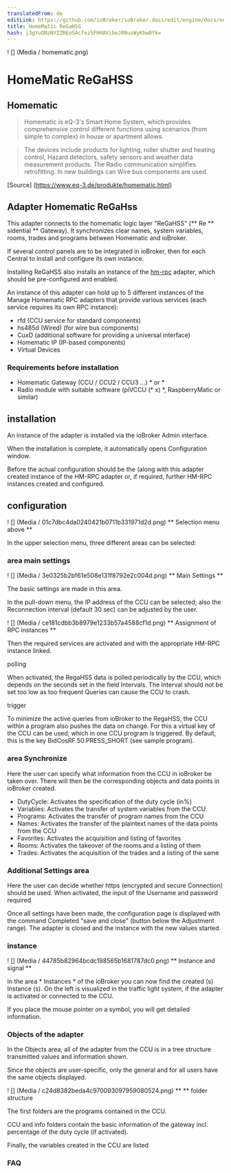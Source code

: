 ```yaml
---
translatedFrom: de
editLink: https://github.com/ioBroker/ioBroker.docs/edit/engine/docs/en/adapterref/iobroker.hm-rega/README.md
title: HomeMatic ReGaHSS
hash: j3gYuQNzNYZZREoSAcfez5FHHAVibeJ09uzWyKhw0fk=
---
```

! [] (Media / homematic.png)

# HomeMatic ReGaHSS

## Homematic

> Homematic is eQ-3's Smart Home System, which provides comprehensive control
different functions using scenarios (from simple to complex)
in house or apartment allows.

> The devices include products for lighting, roller shutter and heating control,
Hazard detectors, safety sensors and weather data measurement products. The
Radio communication simplifies retrofitting. In new buildings can
Wire bus components are used.

[Source] (https://www.eq-3.de/produkte/homematic.html)

## Adapter Homematic ReGaHss

This adapter connects to the homematic logic layer "ReGaHSS" (** Re ** sidential ** Gateway).
It synchronizes clear names, system variables, rooms, trades and programs
between Homematic and ioBroker.

If several control panels are to be integrated in ioBroker, then for each
Central to install and configure its own instance.

Installing ReGaHSS also installs an instance of the <a href="https://github.com/ioBroker/ioBroker.docs/tree/master/docs/adapterref/docs/iobroker.hm-rpc/de" title="Documentation adapter hm-rpc">hm-rpc</a> adapter, which should be pre-configured and enabled.

An instance of this adapter can hold up to 5 different instances of the
Manage Homematic RPC adapters that provide various services
(each service requires its own RPC instance):

- rfd (CCU service for standard components)
- hs485d (Wired) (for wire bus components)
- CuxD (additional software for providing a universal interface)
- Homematic IP (IP-based components)
- Virtual Devices

### Requirements before installation

- Homematic Gateway (CCU / CCU2 / CCU3 ...) * or *
- Radio module with suitable software (piVCCU (* x) *, RaspberryMatic or similar)

## installation

An instance of the adapter is installed via the ioBroker Admin interface.

When the installation is complete, it automatically opens
Configuration window.

Before the actual configuration should be the (along with this adapter
created instance of the HM-RPC adapter or, if required, further HM-RPC instances
created and configured.

## configuration

! [] (Media / 01c7dbc4da0240421b0711b331971d2d.png)
** Selection menu above **

In the upper selection menu, three different areas can be selected:

### area main settings

! [] (Media / 3e0325b2bf61e508e131f8792e2c004d.png)
** Main Settings **

The basic settings are made in this area.

In the pull-down menu, the IP address of the CCU can be selected; also the
Reconnection interval (default 30 sec) can be adjusted by the user.

! [] (Media / ce181cdbb3b8979e1233b57a4588cf1d.png)
** Assignment of RPC instances **

Then the required services are activated and with the appropriate
HM-RPC instance linked.

polling

When activated, the RegaHSS data is polled periodically by the CCU,
which depends on the seconds set in the field Intervals. The
Interval should not be set too low as too frequent
Queries can cause the CCU to crash.

trigger

To minimize the active queries from ioBroker to the RegaHSS, the
CCU within a program also pushes the data on change.
For this a virtual key of the CCU can be used, which in one
CCU program is triggered. By default, this is the key
BidCosRF.50.PRESS_SHORT (see sample program).

### area Synchronize

Here the user can specify what information from the CCU in ioBroker
be taken over. There will then be the corresponding objects and data points in
ioBroker created.

- DutyCycle: Activates the specification of the duty cycle (in%)
- Variables: Activates the transfer of system variables from the CCU
- Programs: Activates the transfer of program names from the CCU
- Names: Activates the transfer of the plaintext names of the data points from the CCU
- Favorites: Activates the acquisition and listing of favorites
- Rooms: Activates the takeover of the rooms and a listing of them
- Trades: Activates the acquisition of the trades and a listing of the same

### Additional Settings area

Here the user can decide whether https (encrypted and secure
Connection) should be used. When activated, the input of the
Username and password required

Once all settings have been made, the configuration page is displayed with the command
Completed "save and close" (button below the
Adjustment range). The adapter is closed and the instance with the
new values started.

### instance

! [] (Media / 44785b82964bcdc198565b1681787dc0.png)
** Instance and signal **

In the area * Instances * of the ioBroker you can now find the created (s)
Instance (s). On the left is visualized in the traffic light system, if the adapter is activated
or connected to the CCU.

If you place the mouse pointer on a symbol, you will get detailed information.

### Objects of the adapter

In the Objects area, all of the adapter from the CCU is in a tree structure
transmitted values and information shown.

Since the objects are user-specific, only the general and for
all users have the same objects displayed.

! [] (Media / c24d8382beda4c970093097959080524.png)
** ** folder structure

The first folders are the programs contained in the CCU.

CCU and info folders contain the basic information of the gateway incl.
percentage of the duty cycle (if activated).

Finally, the variables created in the CCU are listed

### FAQ